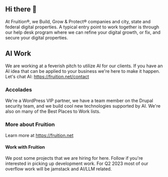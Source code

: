 ## Hi there 👋
At Fruition®, we Build, Grow & Protect® companies and city, state and federal digital properties.
A typical entry point to work together is through our help desk program where we can refine your digital growth, or fix, and secure your digital properties. 

## AI Work 
We are working at a feverish pitch to utilize AI for our clients. If you have an AI idea that can be applied to your business we're here to make it happen.  Let's chat AI: https://fruition.net/contact

### Accolades 
We're a WordPress VIP partner, we have a team member on the Drupal security team, and we build cool new technologies supported by AI. We're also on many of the Best Places to Work lists.  

### More about Fruition
Learn more at https://fruition.net

#### Work with Fruition 
We post some projects that we are hiring for here. Follow if you're interested in picking up development work. For Q2 2023 most of our overflow work will be jamstack and AI/LLM related. 
